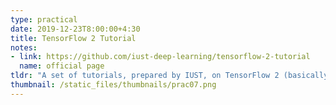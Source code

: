 ```yaml
---
type: practical
date: 2019-12-23T8:00:00+4:30
title: TensorFlow 2 Tutorial
notes:  
- link: https://github.com/iust-deep-learning/tensorflow-2-tutorial
  name: official page
tldr: "A set of tutorials, prepared by IUST, on TensorFlow 2 (basically a mini-course): It covers most of the required materials to start coding in TensorFlow, such as defining the computation, designing the model, working the input pipeline, and many more."
thumbnail: /static_files/thumbnails/prac07.png
---
```

